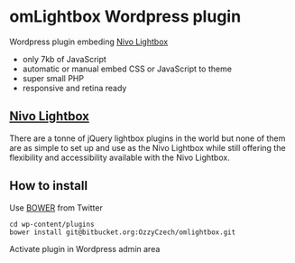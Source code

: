 # omLightbox Wordpress plugin

Wordpress plugin embeding [Nivo Lightbox](http://dev7studios.com/plugins/nivo-lightbox)

- only 7kb of JavaScript
- automatic or manual embed CSS or JavaScript to theme
- super small PHP
- responsive and retina ready

## [Nivo Lightbox](http://dev7studios.com/plugins/nivo-lightbox)

There are a tonne of jQuery lightbox plugins in the world but none of them are as simple to
set up and use as the Nivo Lightbox while still offering the flexibility and
accessibility available with the Nivo Lightbox.


## How to install

Use [BOWER](http://twitter.github.com/bower/) from Twitter

```
cd wp-content/plugins
bower install git@bitbucket.org:OzzyCzech/omlightbox.git
```

Activate plugin in Wordpress admin area
